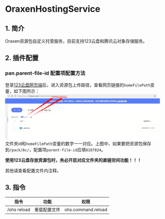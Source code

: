 # OraxenHostingService
## 1. 简介
Oraxen资源包自定义托管服务，目前支持123云盘和腾讯云对象存储服务。
## 2. 插件配置
### pan.parent-file-id 配置项配置方法
登录[123云盘网页端](https://www.123pan.com/)后，进入资源包上传路径，查看网页链接的`homeFilePath`变量，如下图所示：
![parent_file_id1.png](imgs/parent_file_id1.png)
文件夹id和`homeFilePath`变量的数字一一对应。上图中，如果要把资源包保存到`/pack/bc/`，配置项`parent-file-id`应填`8187024`。

**使用123云盘存放资源包时，务必开启对应文件夹的直链空间功能！！！**

其他请查看配置文件内注释。
## 3. 指令
| 指令          | 功能     | 权限                 |
|-------------|--------|--------------------|
| /ohs reload | 重载配置文件 | ohs.command.reload |